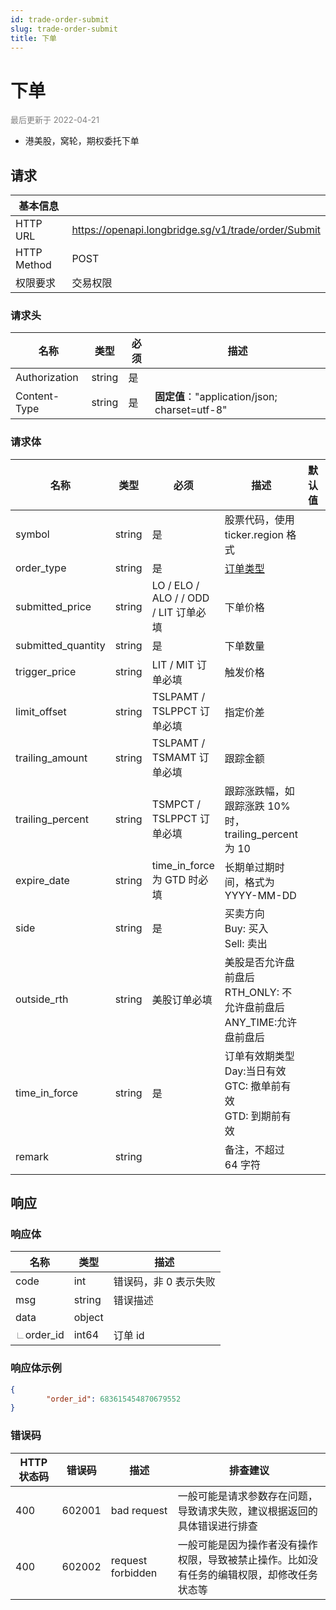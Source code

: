 ```yaml
---
id: trade-order-submit
slug: trade-order-submit
title: 下单
---
```


#  下单

<font color='gray' size='2'>最后更新于 2022-04-21</font>

 - 港美股，窝轮，期权委托下单

## 请求

| 基本信息    |                                                     |
| ----------- | --------------------------------------------------- |
| HTTP URL    | https://openapi.longbridge.sg/v1/trade/order/Submit |
| HTTP Method | POST                                                |
| 权限要求    | 交易权限                                            |

### 请求头

| 名称          | 类型   | 必须 | 描述                                          |
| ------------- | ------ | ---- | --------------------------------------------- |
| Authorization | string | 是   |                                               |
| Content-Type  | string | 是   | **固定值**："application/json; charset=utf-8" |

### 请求体

| 名称               | 类型   | 必须                                     | 描述                                                         | 默认值 | 示例       |
| ------------------ | ------ | ---------------------------------------- | ------------------------------------------------------------ | ------ | ---------- |
| symbol             | string | 是                                       | 股票代码，使用 ticker.region 格式                            |        | AAPL.US    |
| order_type         | string | 是                                       | [订单类型](../trade-definition#ordertype)                    |        | LO         |
| submitted_price    | string | LO / ELO /  ALO /   / ODD / LIT 订单必填 | 下单价格                                                     |        | 388.5      |
| submitted_quantity | string | 是                                       | 下单数量                                                     |        | 100        |
| trigger_price      | string | LIT / MIT 订单必填                       | 触发价格                                                     |        | 345.2      |
| limit_offset       | string | TSLPAMT / TSLPPCT 订单必填               | 指定价差                                                     |        | 10.1       |
| trailing_amount    | string | TSLPAMT / TSMAMT 订单必填                | 跟踪金额                                                     |        | 5.9        |
| trailing_percent   | string | TSMPCT / TSLPPCT 订单必填                | 跟踪涨跌幅，如跟踪涨跌 10% 时，trailing_percent 为 10        |        | 10.3       |
| expire_date        | string | time_in_force 为 GTD 时必填              | 长期单过期时间，格式为 YYYY-MM-DD                            |        | 2022-12-05 |
| side               | string | 是                                       | 买卖方向<br/>Buy: 买入<br/>Sell: 卖出                        |        | Buy        |
| outside_rth        | string | 美股订单必填                             | 美股是否允许盘前盘后<br/>RTH_ONLY: 不允许盘前盘后<br/>ANY_TIME:允许盘前盘后 |        | RTH_ONLY   |
| time_in_force      | string | 是                                       | 订单有效期类型<br/>Day:当日有效<br/>GTC: 撤单前有效<br/>GTD: 到期前有效 |        | GTD        |
| remark             | string |                                          | 备注，不超过 64 字符                                         |        |            |


## 响应

### 响应体

| 名称                                | 类型   | 描述                  |
| ----------------------------------- | ------ | --------------------- |
| code                                | int    | 错误码，非 0 表示失败 |
| msg                                 | string | 错误描述              |
| data                                | object |                       |
| <font color="grey">∟</font>order_id | int64  | 订单 id               |




### 响应体示例

```json
{
        "order_id": 683615454870679552
}
```

### 错误码

| HTTP 状态码 | 错误码 | 描述              | 排查建议                                                     |
| ----------- | ------ | ----------------- | ------------------------------------------------------------ |
| 400         | 602001 | bad request       | 一般可能是请求参数存在问题，导致请求失败，建议根据返回的具体错误进行排查 |
| 400         | 602002 | request forbidden | 一般可能是因为操作者没有操作权限，导致被禁止操作。比如没有任务的编辑权限，却修改任务状态等 |
